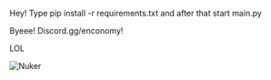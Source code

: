 Hey! Type pip install -r requirements.txt and after that start main.py

Byeee! Discord.gg/enconomy!

LOL

![Nuker](https://user-images.githubusercontent.com/81118920/203185531-bbb9f481-0bc2-4178-8843-a05861e7f9c9.png)
